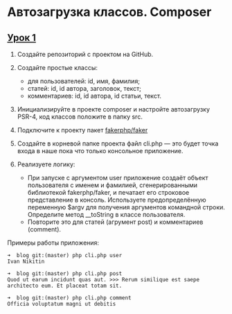 # Автозагрузка классов. Composer

## [Урок 1]()

1. Создайте репозиторий с проектом на GitHub.
2. Создайте простые классы:
   * для пользователей: id, имя, фамилия;
   * статей: id, id автора, заголовок, текст;
   * комментариев: id, id автора, id статьи, текст.
   
3. Инициализируйте в проекте composer и настройте автозагрузку PSR-4, код 
   классов положите в папку src.
4. Подключите к проекту пакет [fakerphp/faker](https://packagist.org/packages/fakerphp/faker)
5. Создайте в корневой папке проекта файл cli.php — это будет точка входа в наше пока что только консольное приложение.
6. Реализуете логику:

   * При запуске с аргументом user приложение создаёт объект пользователя с 
   именем и фамилией, сгенерированными библиотекой fakerphp/faker, и печатает его строковое представление в консоль. Используете предопределённую переменную $argv для получения аргументов командной строки. Определите метод __toString в классе пользователя.
   * Повторите это для статей (агрумент post) и комментариев (comment).

Примеры работы приложения:
```
➜  blog git:(master) php cli.php user   
Ivan Nikitin
            
➜  blog git:(master) php cli.php post   
Quod ut earum incidunt quas aut. >>> Rerum similique est saepe architecto eum. Et placeat totam sit.

➜  blog git:(master) php cli.php comment
Officia voluptatum magni ut debitis
```
